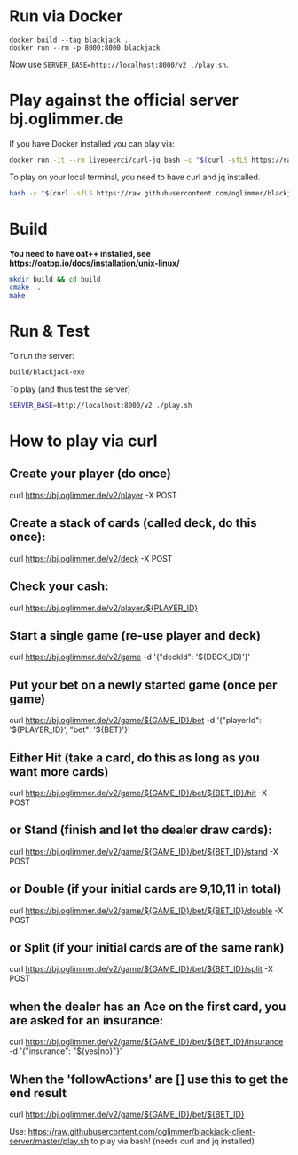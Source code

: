 # Run via Docker

```
docker build --tag blackjack .
docker run --rm -p 8000:8000 blackjack
```

Now use `SERVER_BASE=http://localhost:8000/v2 ./play.sh`.

# Play against the official server bj.oglimmer.de

If you have Docker installed you can play via:

```bash
docker run -it --rm livepeerci/curl-jq bash -c "$(curl -sfLS https://raw.githubusercontent.com/oglimmer/blackjack-rest-api/master/play.sh)"
```

To play on your local terminal, you need to have curl and jq installed.

```bash
bash -c "$(curl -sfLS https://raw.githubusercontent.com/oglimmer/blackjack-rest-api/master/play.sh)"
```

# Build

**You need to have oat++ installed, see https://oatpp.io/docs/installation/unix-linux/**

```bash
mkdir build && cd build
cmake ..
make
```

# Run & Test

To run the server:

```bash
build/blackjack-exe
```

To play (and thus test the server)

```bash
SERVER_BASE=http://localhost:8000/v2 ./play.sh
```

# How to play via curl

## Create your player (do once)
curl https://bj.oglimmer.de/v2/player -X POST

## Create a stack of cards (called deck, do this once):
curl https://bj.oglimmer.de/v2/deck -X POST

## Check your cash:
curl https://bj.oglimmer.de/v2/player/${PLAYER_ID}

## Start a single game (re-use player and deck)
curl https://bj.oglimmer.de/v2/game -d '{"deckId": '${DECK_ID}'}'

## Put your bet on a newly started game (once per game)
curl https://bj.oglimmer.de/v2/game/${GAME_ID}/bet -d '{"playerId": '${PLAYER_ID}', "bet": '${BET}'}'

## Either Hit (take a card, do this as long as you want more cards)
curl https://bj.oglimmer.de/v2/game/${GAME_ID}/bet/${BET_ID}/hit -X POST
## or Stand (finish and let the dealer draw cards):
curl https://bj.oglimmer.de/v2/game/${GAME_ID}/bet/${BET_ID}/stand -X POST
## or Double (if your initial cards are 9,10,11 in total)
curl https://bj.oglimmer.de/v2/game/${GAME_ID}/bet/${BET_ID}/double -X POST
## or Split (if your initial cards are of the same rank)
curl https://bj.oglimmer.de/v2/game/${GAME_ID}/bet/${BET_ID}/split -X POST
## when the dealer has an Ace on the first card, you are asked for an insurance:
curl https://bj.oglimmer.de/v2/game/${GAME_ID}/bet/${BET_ID}/insurance -d '{"insurance": "${yes|no}"}'

## When the 'followActions' are [] use this to get the end result
curl https://bj.oglimmer.de/v2/game/${GAME_ID}/bet/${BET_ID}

Use: https://raw.githubusercontent.com/oglimmer/blackjack-client-server/master/play.sh to play via bash! (needs curl and jq installed)
